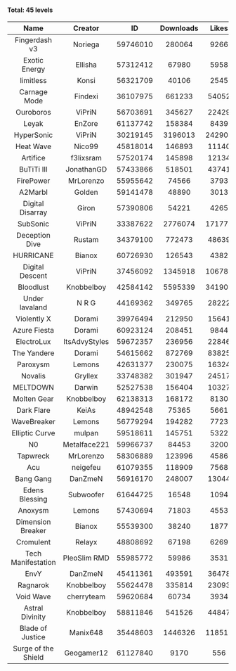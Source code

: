 #### Total: 45 levels

| Name | Creator | ID | Downloads | Likes |
|:---:|:---:|:---:|:---:|:---:|
| Fingerdash v3 | Noriega | 59746010 | 280064 | 9266
| Exotic Energy | Ellisha | 57312412 | 67980 | 5958
| limitless | Konsi | 56321709 | 40106 | 2545
| Carnage Mode | Findexi | 36107975 | 661233 | 54052
| Ouroboros | ViPriN | 56703691 | 345627 | 22429
| Leyak | EnZore | 61137742 | 158384 | 8439
| HyperSonic | ViPriN | 30219145 | 3196013 | 242906
| Heat Wave | Nico99 | 45818014 | 146893 | 11140
| Artifice | f3lixsram | 57520174 | 145898 | 12134
| BuTiTi III | JonathanGD | 57433866 | 518501 | 43741
| FirePower | MrLorenzo | 55955642 | 74566 | 3793
| A2Marbl | Golden | 59141478 | 48890 | 3013
| Digital Disarray | Giron | 57390806 | 54221 | 4265
| SubSonic | ViPriN | 33387622 | 2776074 | 171774
| Deception Dive | Rustam | 34379100 | 772473 | 48639
| HURRICANE | Bianox | 60726930 | 126543 | 4382
| Digital Descent | ViPriN | 37456092 | 1345918 | 106788
| Bloodlust | Knobbelboy | 42584142 | 5595339 | 341906
| Under lavaland | N R G | 44169362 | 349765 | 28222
| Violently X | Dorami | 39976494 | 212950 | 15641
| Azure Fiesta | Dorami | 60923124 | 208451 | 9844
| ElectroLux | ItsAdvyStyles | 59672357 | 236956 | 22846
| The Yandere | Dorami | 54615662 | 872769 | 83825
| Paroxysm | Lemons | 42631377 | 230075 | 16324
| Novalis | Gryllex | 33748382 | 301947 | 24517
| MELTDOWN | Darwin | 52527538 | 156404 | 10327
| Molten Gear | Knobbelboy | 62138313 | 168172 | 8130
| Dark Flare | KeiAs | 48942548 | 75365 | 5661
| WaveBreaker | Lemons | 56779294 | 194282 | 7723
| Elliptic Curve | mulpan | 59518611 | 145751 | 5322
| N0 | Metalface221 | 59966737 | 84453 | 3200
| Tapwreck | MrLorenzo | 58306889 | 123996 | 4586
| Acu | neigefeu | 61079355 | 118909 | 7568
| Bang Gang | DanZmeN | 56916170 | 248007 | 13044
| Edens Blessing | Subwoofer | 61644725 | 16548 | 1094
| Anoxysm | Lemons | 57430694 | 71803 | 4553
| Dimension Breaker | Bianox | 55539300 | 38240 | 1877
| Cromulent | Relayx | 48808692 | 67198 | 6269
| Tech Manifestation | PleoSlim RMD | 55985772 | 59986 | 3531
| EnvY | DanZmeN | 45411361 | 493591 | 36478
| Ragnarok | Knobbelboy | 55624478 | 335814 | 23093
| Void Wave | cherryteam | 59620684 | 60734 | 3934
| Astral Divinity | Knobbelboy | 58811846 | 541526 | 44847
| Blade of Justice | Manix648 | 35448603 | 1446326 | 118513
| Surge of the Shield | Geogamer12 | 61127840 | 9170 | 556
